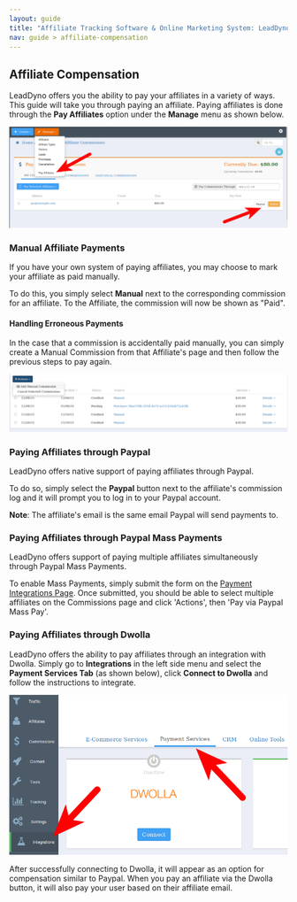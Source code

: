 ```yaml
---
layout: guide
title: "Affiliate Tracking Software & Online Marketing System: LeadDyno"
nav: guide > affiliate-compensation
---
```


## Affiliate Compensation

LeadDyno offers you the ability to pay your affiliates in a variety of ways. This guide will take you through paying an affiliate. Paying affiliates is done through the __Pay Affiliates__ option under the __Manage__ menu as shown below.

![Pay Affiliate Screen](/img/pay-affiliate.png)

### Manual Affiliate Payments

If you have your own system of paying affiliates, you may choose to mark your affiliate as paid manually. 

To do this, you simply select __Manual__ next to the corresponding commission for an affiliate. To the Affiliate, the commission will now be shown as "Paid". 

#### Handling Erroneous Payments

In the case that a commission is accidentally paid manually, you can simply create a Manual Commission from that Affiliate's page and then follow the previous steps to pay again.

![Manual Commission](/img/manual-comm.png)

### Paying Affiliates through Paypal

LeadDyno offers native support of paying affiliates through Paypal.

To do so, simply select the __Paypal__ button next to the affiliate's commission log and it will prompt you to log in to your Paypal account. 

__Note__: The affiliate's email is the same email Paypal will send payments to. 

### Paying Affiliates through Paypal Mass Payments

LeadDyno offers support of paying multiple affiliates simultaneously through Paypal Mass Payments.

To enable Mass Payments, simply submit the form on the [Payment Integrations Page](https://app.leaddyno.com/integrations/payment). Once submitted, you should be able to select multiple affiliates on the Commissions page and click 'Actions', then 'Pay via Paypal Mass Pay'.



### Paying Affiliates through Dwolla

LeadDyno offers the ability to pay affiliates through an integration with Dwolla. Simply go to __Integrations__ in the left side menu and select the __Payment Services Tab__ (as shown below), click __Connect to Dwolla__ and follow the instructions to integrate.

![Payment Services Page](/img/pay-services.png)

After successfully connecting to Dwolla, it will appear as an option for compensation similar to Paypal. When you pay an affiliate via the Dwolla button, it will also pay your user based on their affiliate email. 
